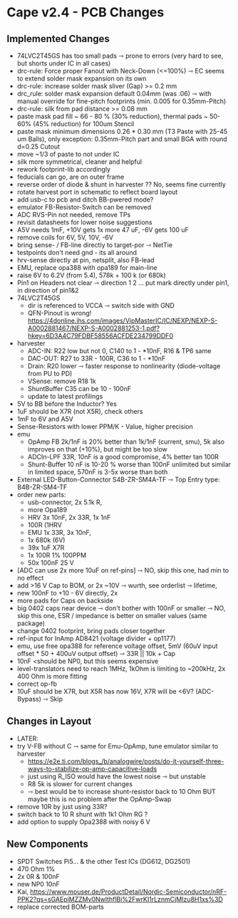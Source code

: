 # Cape v2.4 - PCB Changes

## Implemented Changes

- 74LVC2T45GS has too small pads ⇾ prone to errors (very hard to see, but shorts under IC in all cases)
- drc-rule: Force proper Fanout with Neck-Down (<=100%) ⇾ EC seems to extend solder mask expansion on its own
- drc-rule: increase solder mask sliver (Gap) >= 0.2 mm
- drc_rule: solder mask expansion default 0.04mm (was .06) ⇾ with manual override for fine-pitch footprints (min. 0.005 for 0.35mm-Pitch)
- drc-rule: silk from pad distance >= 0.08 mm
- paste mask pad fill ~ 66 - 80 % (30% reduction), thermal pads ~ 50-60% (45% reduction) for 100um Stencil
- paste mask minimum dimensions 0.26 * 0.30 mm (T3 Paste with 25-45 um Balls), only exception: 0.35mm-Pitch part and small BGA with round d=0.25 Cutout
- move ~1/3 of paste to not under IC
- silk more symmetrical, cleaner and helpful
- rework footprint-lib accordingly
- feducials can go, are on outer frame
- reverse order of diode & shunt in harvester ?? No, seems fine currently
- rotate harvest port in schematic to reflect board layout
- add usb-c to pcb and ditch BB-pwered mode?
- emulator FB-Resistor-Switch can be removed
- ADC RVS-Pin not needed, remove TPs
- revisit datasheets for lower noise suggestions
- A5V needs 1mF, +10V gets 1x more 47 uF, -6V gets 100 uF
- remove coils for 6V, 5V, 10V, -6V
- bring sense- / FB-line directly to target-por ⇾ NetTie
- testpoints don't need gnd - its all around
- hrv-sense directly at pin, netsplit, also FB-lead
- EMU, replace opa388 with opa189 for main-line
- raise 6V to 6.2V (from 5.4), 578k + 100 k (or 680k)
- Pin1 on Headers not clear ⇾ direction 1 2 ... put mark directly under pin1, in direction of pin1&2
- 74LVC2T45GS
    - dir is referenced to VCCA ⇾ switch side with GND
    - QFN-Pinout is wrong! https://4donline.ihs.com/images/VipMasterIC/IC/NEXP/NEXP-S-A0002881467/NEXP-S-A0002881253-1.pdf?hkey=6D3A4C79FDBF58556ACFDE234799DDF0
- harvester
    - ADC-IN: R22 low but not 0, C140 to 1 - *10nF, R16 & TP6 same
    - DAC-OUT: R27 to 33R - 100R, C36 to 1 - *10nF
    - Drain: R20 lower ⇾ faster response to nonlinearity (diode-voltage from PU to PD)
    - VSense: remove R18 1k
    - ShuntBuffer C35 can be 10 - 100nF
    - update to latest profilings
- 5V to BB before the Inductor? Yes
- 1uF should be X7R (not X5R), check others
- 1mF to 6V and A5V
- Sense-Resistors with lower PPM/K - Value, higher precision
- emu
    - OpAmp FB 2k/1nF is 20% better than 1k/1nF (current, smu), 5k also improves on that (+10%), but might be too slow
    - ADCIn-LPF 33R, 10nF is a good compromise, 4% better tan 100R
    - Shunt-Buffer 10 nF is 10-20 % worse than 100nF unlimited but similar in limited space, 570nF is 3-5x worse than both
- External LED-Button-Connector S4B-ZR-SM4A-TF ⇾ Top Entry type: B4B-ZR-SM4-TF
- order new parts:
    - usb-connector, 2x 5.1k R,
    - more Opa189
    - HRV 3x 10nF, 2x 33R, 1x 1nF
    - 100R (1HRV
    - EMU 1x 33R, 3x 10nF,
    - 1x 680k (6V)
    - 39x 1uF X7R
    - 1x 100R 1% 100PPM
    - 50x 100nF 25 V
- [ADC can use 2x more 10uF on ref-pins] ⇾ NO, skip this one, had min to no effect
- add >16 V Cap to BOM, or 2x ~10V ⇾ wurth, see orderlist ⇾ lifetime,
- new 100nF to +10 - 6V directly, 2x
- more pads for Caps on backside
- big 0402 caps near device ⇾ don't bother with 100nF or smaller ⇾ NO, skip this one, ESR / impedance is better on smaller values (same package)
- change 0402 footprint, bring pads closer together
- ref-input for InAmp AD8421 (voltage divider + op1177)
- emu, use free opa388 for reference voltage offset, 5mV (60uV input offset * 50 + 400uV output offset) ⇾ 33R || 10k + Cap
- 10nF <should be NP0, but this seems expensive
- level-translators need to reach 1MHz, 1kOhm is limiting to ~200kHz, 2x 400 Ohm is more fitting
- correct op-fb
- 10uF should be X7R, but X5R has now 16V, X7R will be <6V? (ADC-Bypass) ⇾ Skip

## Changes in Layout

- LATER:
- try V-FB without C ⇾ same for Emu-OpAmp, tune emulator similar to harvester
    - https://e2e.ti.com/blogs_/b/analogwire/posts/do-it-yourself-three-ways-to-stabilize-op-amp-capacitive-loads
    - just using R_ISO would have the lowest noise ⇾ but unstable
    - R8 5k is slower for current changes
    - ⇾ best would be to increase shunt-resistor back to 10 Ohm BUT maybe this is no problem after the OpAmp-Swap
- remove 10R by just using 33R?
- switch back to 10 R shunt with 1k1 Ohm RG ?
- add option to supply Opa2388 with noisy 6 V

## New Components

- SPDT Switches Pi5... & the other Test ICs (DG612, DG2501)
- 470 Ohm 1%
- 2x 0R & 100nF
- new NP0 10nF
- Kai, https://www.mouser.de/ProductDetail/Nordic-Semiconductor/nRF-PPK2?qs=sGAEpiMZZMv0NwlthflBi%2FwrKI1rLznmCjMIzu8H1xs%3D
- replace corrected BOM-parts
